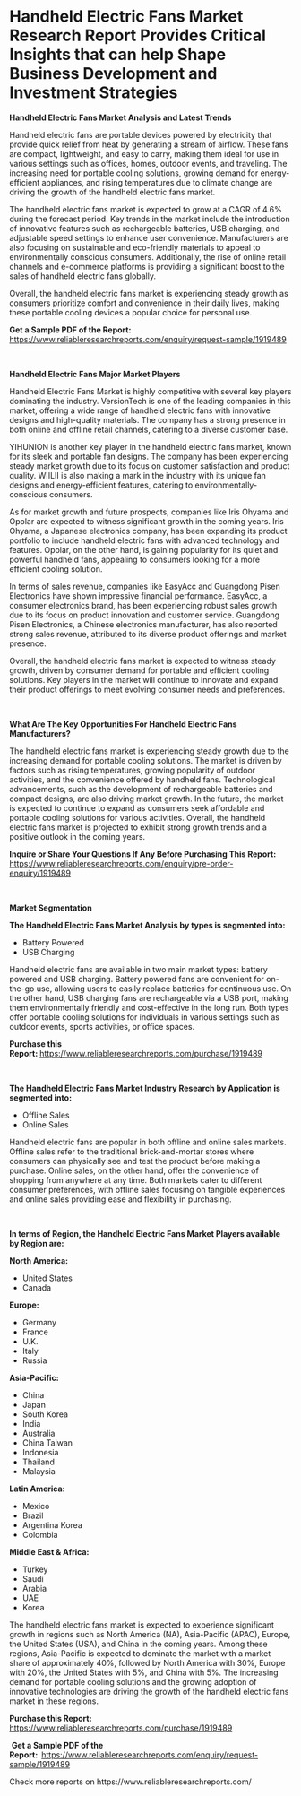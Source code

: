 <p><h1>Handheld Electric Fans Market Research Report Provides Critical Insights that can help Shape Business Development and Investment Strategies</h1></p><p><strong>Handheld Electric Fans Market Analysis and Latest Trends</strong></p>
<p><p>Handheld electric fans are portable devices powered by electricity that provide quick relief from heat by generating a stream of airflow. These fans are compact, lightweight, and easy to carry, making them ideal for use in various settings such as offices, homes, outdoor events, and traveling. The increasing need for portable cooling solutions, growing demand for energy-efficient appliances, and rising temperatures due to climate change are driving the growth of the handheld electric fans market.</p><p>The handheld electric fans market is expected to grow at a CAGR of 4.6% during the forecast period. Key trends in the market include the introduction of innovative features such as rechargeable batteries, USB charging, and adjustable speed settings to enhance user convenience. Manufacturers are also focusing on sustainable and eco-friendly materials to appeal to environmentally conscious consumers. Additionally, the rise of online retail channels and e-commerce platforms is providing a significant boost to the sales of handheld electric fans globally.</p><p>Overall, the handheld electric fans market is experiencing steady growth as consumers prioritize comfort and convenience in their daily lives, making these portable cooling devices a popular choice for personal use.</p></p>
<p><strong>Get a Sample PDF of the Report:&nbsp;</strong> <a href="https://www.reliableresearchreports.com/enquiry/request-sample/1919489">https://www.reliableresearchreports.com/enquiry/request-sample/1919489</a></p>
<p>&nbsp;</p>
<p><strong>Handheld Electric Fans Major Market Players</strong></p>
<p><p>Handheld Electric Fans Market is highly competitive with several key players dominating the industry. VersionTech is one of the leading companies in this market, offering a wide range of handheld electric fans with innovative designs and high-quality materials. The company has a strong presence in both online and offline retail channels, catering to a diverse customer base.</p><p>YIHUNION is another key player in the handheld electric fans market, known for its sleek and portable fan designs. The company has been experiencing steady market growth due to its focus on customer satisfaction and product quality. WIILII is also making a mark in the industry with its unique fan designs and energy-efficient features, catering to environmentally-conscious consumers.</p><p>As for market growth and future prospects, companies like Iris Ohyama and Opolar are expected to witness significant growth in the coming years. Iris Ohyama, a Japanese electronics company, has been expanding its product portfolio to include handheld electric fans with advanced technology and features. Opolar, on the other hand, is gaining popularity for its quiet and powerful handheld fans, appealing to consumers looking for a more efficient cooling solution.</p><p>In terms of sales revenue, companies like EasyAcc and Guangdong Pisen Electronics have shown impressive financial performance. EasyAcc, a consumer electronics brand, has been experiencing robust sales growth due to its focus on product innovation and customer service. Guangdong Pisen Electronics, a Chinese electronics manufacturer, has also reported strong sales revenue, attributed to its diverse product offerings and market presence. </p><p>Overall, the handheld electric fans market is expected to witness steady growth, driven by consumer demand for portable and efficient cooling solutions. Key players in the market will continue to innovate and expand their product offerings to meet evolving consumer needs and preferences.</p></p>
<p>&nbsp;</p>
<p><strong>What Are The Key Opportunities For Handheld Electric Fans Manufacturers?</strong></p>
<p><p>The handheld electric fans market is experiencing steady growth due to the increasing demand for portable cooling solutions. The market is driven by factors such as rising temperatures, growing popularity of outdoor activities, and the convenience offered by handheld fans. Technological advancements, such as the development of rechargeable batteries and compact designs, are also driving market growth. In the future, the market is expected to continue to expand as consumers seek affordable and portable cooling solutions for various activities. Overall, the handheld electric fans market is projected to exhibit strong growth trends and a positive outlook in the coming years.</p></p>
<p><strong>Inquire or Share Your Questions If Any Before Purchasing This Report:</strong> <a href="https://www.reliableresearchreports.com/enquiry/pre-order-enquiry/1919489">https://www.reliableresearchreports.com/enquiry/pre-order-enquiry/1919489</a></p>
<p>&nbsp;</p>
<p><strong>Market Segmentation</strong></p>
<p><strong>The Handheld Electric Fans Market Analysis by types is segmented into:</strong></p>
<p><ul><li>Battery Powered</li><li>USB Charging</li></ul></p>
<p><p>Handheld electric fans are available in two main market types: battery powered and USB charging. Battery powered fans are convenient for on-the-go use, allowing users to easily replace batteries for continuous use. On the other hand, USB charging fans are rechargeable via a USB port, making them environmentally friendly and cost-effective in the long run. Both types offer portable cooling solutions for individuals in various settings such as outdoor events, sports activities, or office spaces.</p></p>
<p><strong>Purchase this Report:&nbsp;</strong><a href="https://www.reliableresearchreports.com/purchase/1919489">https://www.reliableresearchreports.com/purchase/1919489</a></p>
<p>&nbsp;</p>
<p><strong>The Handheld Electric Fans Market Industry Research by Application is segmented into:</strong></p>
<p><ul><li>Offline Sales</li><li>Online Sales</li></ul></p>
<p><p>Handheld electric fans are popular in both offline and online sales markets. Offline sales refer to the traditional brick-and-mortar stores where consumers can physically see and test the product before making a purchase. Online sales, on the other hand, offer the convenience of shopping from anywhere at any time. Both markets cater to different consumer preferences, with offline sales focusing on tangible experiences and online sales providing ease and flexibility in purchasing.</p></p>
<p>&nbsp;</p>
<p><strong>In terms of Region, the Handheld Electric Fans Market Players available by Region are:</strong></p>
<p>
    <p> <strong> North America: </strong>
        <ul>
            <li>United States</li>
            <li>Canada</li>
        </ul>
        </p> 
    <p> <strong> Europe: </strong>
        <ul>
            <li>Germany</li>
            <li>France</li>
            <li>U.K.</li>
            <li>Italy</li>
            <li>Russia</li>
        </ul>
        </p> 
    <p> <strong> Asia-Pacific: </strong>
        <ul>
            <li>China</li>
            <li>Japan</li>
            <li>South Korea</li>
            <li>India</li>
            <li>Australia</li>
            <li>China Taiwan</li>
            <li>Indonesia</li>
            <li>Thailand</li>
            <li>Malaysia</li>
        </ul>
        </p> 
    <p> <strong> Latin America: </strong>
        <ul>
            <li>Mexico</li>
            <li>Brazil</li>
            <li>Argentina Korea</li>
            <li>Colombia</li>
        </ul>
        </p> 
    <p> <strong> Middle East & Africa: </strong>
        <ul>
            <li>Turkey</li>
            <li>Saudi</li>
            <li>Arabia</li>
            <li>UAE</li>
            <li>Korea</li>
        </ul>
    </p>
    </p>
<p><p>The handheld electric fans market is expected to experience significant growth in regions such as North America (NA), Asia-Pacific (APAC), Europe, the United States (USA), and China in the coming years. Among these regions, Asia-Pacific is expected to dominate the market with a market share of approximately 40%, followed by North America with 30%, Europe with 20%, the United States with 5%, and China with 5%. The increasing demand for portable cooling solutions and the growing adoption of innovative technologies are driving the growth of the handheld electric fans market in these regions.</p></p>
<p><strong>Purchase this Report: </strong><a href="https://www.reliableresearchreports.com/purchase/1919489">https://www.reliableresearchreports.com/purchase/1919489</a></p>
<p>&nbsp;<strong>Get a Sample PDF of the Report:&nbsp;&nbsp;</strong><a href="https://www.reliableresearchreports.com/enquiry/request-sample/1919489">https://www.reliableresearchreports.com/enquiry/request-sample/1919489</a></p>
<p><strong></strong></p>
<p>Check more reports on https://www.reliableresearchreports.com/</p>